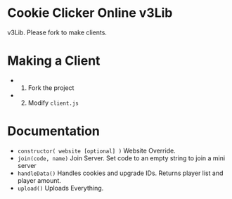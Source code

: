 # Cookie Clicker Online v3Lib
v3Lib. Please fork to make clients.

# Making a Client
- 1. Fork the project
- 2. Modify ```client.js```

# Documentation

- ```constructor( website [optional] )``` Website Override.
- ```join(code, name)``` Join Server. Set code to an empty string to join a mini server
- ```handleData()```  Handles cookies and upgrade IDs. Returns player list and player amount.
- ```upload()``` Uploads Everything.
